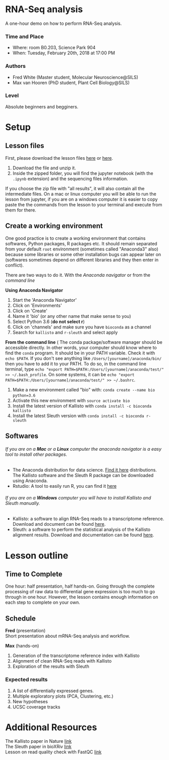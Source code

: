 # RNA-Seq analysis
A one-hour demo on how to perform RNA-Seq analysis. 

### Time and Place
- Where: room B0.203, Science Park 904  
- When:  Tuesday, February 20th, 2018 at 17:00 PM

### Authors
- Fred White (Master student, Molecular Neuroscience@SILS)
- Max van Hooren  (PhD student, Plant Cell Biology@SILS)

### Level
Absolute beginners and begginers.  

# Setup
## Lesson files
First, please download the lesson files [here](https://www.dropbox.com/sh/lrl7q4c6yv4y3va/AABsQTqVj47a5C_o8MxL-n2xa?dl=0) or [here](https://doi.org/10.5281/zenodo.1175858).

1. Download the file and unzip it.
2. Inside the zipped folder, you will find the jupyter notebook (with the ``.ipynb`` extension) and the sequencing files information. 

If you choose the zip file with "all results", it will also contain all the intermediate files. 
On a mac or linux computer you will be able to run the lesson from jupyter, if you are on  a windows computer it is easier to copy paste the the commands from the lesson to your terminal and execute from them for there.

## Create a working environment 
One good practice is to create a working environment  that contains softwares, Python packages, R packages etc. It should remain separated from your default `root` environment (sometimes called "Anaconda3" also) because some libraries or some other installation bugs can appear later on (softwares sometimes depend on different libraries and they then enter in conflict).

There are two ways to do it. With the _Anaconda navigator_ or from the _command line_

__Using Anaconda Navigator__
1. Start the 'Anaconda Navigator'
2. Click on 'Environments' 
3. Click on 'Create'
4. Name it 'bio' (or any other name that make sense to you)
5. Select Python 3.6  (__do not select r__)
6. Click on 'channels' and make sure you have `bioconda` as a channel
7. Search for `kallisto` and `r-sleuth` and select apply

__From the command line__ (
The conda package/software manager should be accessible directly. In other words, your computer should know where to find the `conda` program. It should be in your PATH variable. Check it with `echo $PATH`. If you don't see anything like `/Users/[yourname]/anaconda/bin/` then you have to add it to your PATH. To do so, in the command line terminal, type `echo "export PATH=$PATH:/Users/[yourname]/anaconda/test/" >> ~/.bash_profile`. On some systems, it can be `echo "export PATH=$PATH:/Users/[yourname]/anaconda/test/" >> ~/.bashrc`.
1. Make a new environment called "bio" with: `conda create --name bio python=3.6` 
2. Activate this new environment with `source activate bio` 
3. Install the latest version of Kallisto with `conda install -c bioconda kallisto`
4. Install the latest Sleuth version with `conda install -c bioconda r-sleuth`

## Softwares
###### If you are on a **Mac** or a **Linux** computer the anaconda navigator is a easy tool to install other packages. 
- The Anaconda distribution for data science. [Find it here](https://www.anaconda.com/download/) distributions. The Kallisto software and the Sleuth R package can be downloaded using Anaconda. 
- Rstudio: A tool to easily run R, you can find it [here](https://www.rstudio.com/products/rstudio/download/#download)
###### If you are on a **Windows** computer you will have to install Kallisto and Sleuth manually.
- Kallisto: a software to align RNA-Seq reads to a transcriptome reference. Download and document can be found [here](https://pachterlab.github.io/kallisto/about).
- Sleuth: a software to perform the statistical analysis of the Kallisto alignment results. Download and documentation can be found [here](https://pachterlab.github.io/sleuth/about).

# Lesson outline
## Time to Complete
One hour: half presentation, half hands-on. Going through the complete processing of raw data to differential gene expression is too much to go through in one hour. 
However, the lesson contains enough information on each step to complete on your own.

## Schedule
**Fred** (presentation)  
Short presentation about mRNA-Seq analysis and workflow. 

**Max** (hands-on)  
1. Generation of the transcriptome reference index with Kallisto
2. Alignment of clean RNA-Seq reads with Kallisto
3. Exploration of the results with Sleuth

### Expected results 
1. A list of differentially expressed genes.
2. Multiple exploratory plots (PCA, Clustering, etc.)
3. New hypotheses
4. UCSC coverage tracks 

# Additional Resources 
The Kallisto paper in Nature [link](https://www.nature.com/articles/nbt.3519)  
The Sleuth paper in bioXRiv [link](https://www.biorxiv.org/content/early/2016/06/10/058164)  
Lesson on read quality check with FastQC [link](http://www.datacarpentry.org/wrangling-genomics/00-quality-control/)
